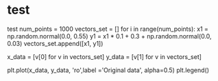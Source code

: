 # test
test
num_points = 1000
vectors_set = []
for i in range(num_points):
    x1 = np.random.normal(0.0, 0.55)
    y1 = x1 * 0.1 + 0.3 + np.random.normal(0.0, 0.03)
    vectors_set.append([x1, y1])

x_data = [v[0] for v in vectors_set]
y_data = [v[1] for v in vectors_set]

plt.plot(x_data, y_data, 'ro',label ='Original data', alpha=0.5)
plt.legend()
